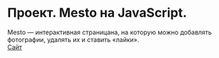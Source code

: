# Проект. Mesto на JavaScript.
Mesto — интерактивная страницана, на которую можно добавлять фотографии, удалять их и ставить «лайки».  
[Сайт](https://ulyanovaktrn.github.io/mesto-project/)

